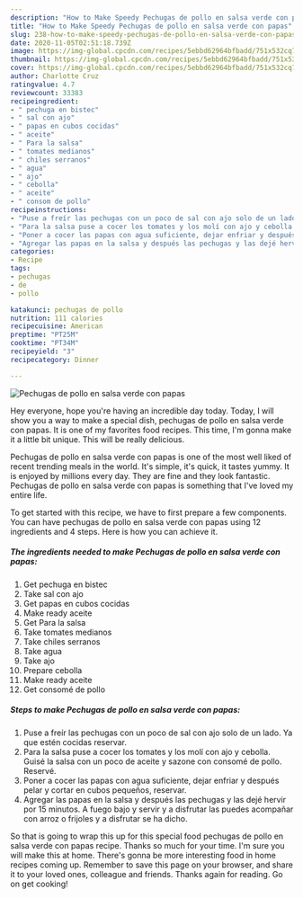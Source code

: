 ```yaml
---
description: "How to Make Speedy Pechugas de pollo en salsa verde con papas"
title: "How to Make Speedy Pechugas de pollo en salsa verde con papas"
slug: 238-how-to-make-speedy-pechugas-de-pollo-en-salsa-verde-con-papas
date: 2020-11-05T02:51:18.739Z
image: https://img-global.cpcdn.com/recipes/5ebbd62964bfbadd/751x532cq70/pechugas-de-pollo-en-salsa-verde-con-papas-foto-principal.jpg
thumbnail: https://img-global.cpcdn.com/recipes/5ebbd62964bfbadd/751x532cq70/pechugas-de-pollo-en-salsa-verde-con-papas-foto-principal.jpg
cover: https://img-global.cpcdn.com/recipes/5ebbd62964bfbadd/751x532cq70/pechugas-de-pollo-en-salsa-verde-con-papas-foto-principal.jpg
author: Charlotte Cruz
ratingvalue: 4.7
reviewcount: 33383
recipeingredient:
- " pechuga en bistec"
- " sal con ajo"
- " papas en cubos cocidas"
- " aceite"
- " Para la salsa"
- " tomates medianos"
- " chiles serranos"
- " agua"
- " ajo"
- " cebolla"
- " aceite"
- " consom de pollo"
recipeinstructions:
- "Puse a freír las pechugas con un poco de sal con ajo solo de un lado. Ya que estén cocidas reservar."
- "Para la salsa puse a cocer los tomates y los molí con ajo y cebolla. Guisé la salsa con un poco de aceite y sazone con consomé de pollo. Reservé."
- "Poner a cocer las papas con agua suficiente, dejar enfriar y después pelar y cortar en cubos pequeños, reservar."
- "Agregar las papas en la salsa y después las pechugas y las dejé hervir por 15 minutos. A fuego bajo y servir y a disfrutar las puedes acompañar con arroz o frijoles y a disfrutar se ha dicho."
categories:
- Recipe
tags:
- pechugas
- de
- pollo

katakunci: pechugas de pollo 
nutrition: 111 calories
recipecuisine: American
preptime: "PT25M"
cooktime: "PT34M"
recipeyield: "3"
recipecategory: Dinner

---
```



![Pechugas de pollo en salsa verde con papas](https://img-global.cpcdn.com/recipes/5ebbd62964bfbadd/751x532cq70/pechugas-de-pollo-en-salsa-verde-con-papas-foto-principal.jpg)

Hey everyone, hope you're having an incredible day today. Today, I will show you a way to make a special dish, pechugas de pollo en salsa verde con papas. It is one of my favorites food recipes. This time, I'm gonna make it a little bit unique. This will be really delicious.



Pechugas de pollo en salsa verde con papas is one of the most well liked of recent trending meals in the world. It's simple, it's quick, it tastes yummy. It is enjoyed by millions every day. They are fine and they look fantastic. Pechugas de pollo en salsa verde con papas is something that I've loved my entire life.


To get started with this recipe, we have to first prepare a few components. You can have pechugas de pollo en salsa verde con papas using 12 ingredients and 4 steps. Here is how you can achieve it.

<!--inarticleads1-->

##### The ingredients needed to make Pechugas de pollo en salsa verde con papas:

1. Get  pechuga en bistec
1. Take  sal con ajo
1. Get  papas en cubos cocidas
1. Make ready  aceite
1. Get  Para la salsa
1. Take  tomates medianos
1. Take  chiles serranos
1. Take  agua
1. Take  ajo
1. Prepare  cebolla
1. Make ready  aceite
1. Get  consomé de pollo




<!--inarticleads2-->

##### Steps to make Pechugas de pollo en salsa verde con papas:

1. Puse a freír las pechugas con un poco de sal con ajo solo de un lado. Ya que estén cocidas reservar.
1. Para la salsa puse a cocer los tomates y los molí con ajo y cebolla. Guisé la salsa con un poco de aceite y sazone con consomé de pollo. Reservé.
1. Poner a cocer las papas con agua suficiente, dejar enfriar y después pelar y cortar en cubos pequeños, reservar.
1. Agregar las papas en la salsa y después las pechugas y las dejé hervir por 15 minutos. A fuego bajo y servir y a disfrutar las puedes acompañar con arroz o frijoles y a disfrutar se ha dicho.




So that is going to wrap this up for this special food pechugas de pollo en salsa verde con papas recipe. Thanks so much for your time. I'm sure you will make this at home. There's gonna be more interesting food in home recipes coming up. Remember to save this page on your browser, and share it to your loved ones, colleague and friends. Thanks again for reading. Go on get cooking!
